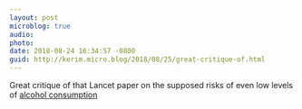 ```yaml
---
layout: post
microblog: true
audio: 
photo: 
date: 2018-08-24 16:34:57 -0800
guid: http://kerim.micro.blog/2018/08/25/great-critique-of.html
---
```

Great critique of that Lancet paper on the supposed risks of even low levels of [alcohol consumption](https://medium.com/wintoncentre/the-risks-of-alcohol-again-2ae8cb006a4a)
